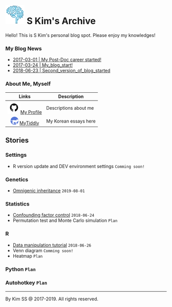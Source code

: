 # <img src="img/favicon.png" width="60px" /> S Kim's Archive

Hello! This is S Kim's personal blog spot. Please enjoy my knowledges!



### My Blog News

- [2017-03-01 | My Post-Doc career started!](https://kisudsoe.github.io/2017-03-01-My_Post-Doc_career_started!.html)
- [2017-03-24 | My_blog_start!](https://kisudsoe.github.io/2017-03-24-My_blog_start!.html)
- [2018-06-23 | Second_version_of_blog_started](https://kisudsoe.github.io/2018-06-23-Second_version_of_blog_started.html)

### About Me, Myself

|                            Links                             | Description           |
| :----------------------------------------------------------: | --------------------- |
| <img src="img/github-icon.png" height=40px />[My Profile](https://kisudsoe.github.io/README.html) | Descriptions about me |
| <img src="img/tiddly-icon.png" height=25px /> [MyTiddly](https://kisudsoe.github.io/Tiddly_Ko.html) | My Korean essays here |



## Stories

### Settings

- R version update and DEV environment settings `Comming soon!`

### Genetics

- [Omnigenic inheritance](https://kisudsoe.github.io/(Genetics)_Omnigenic_inheritance.html) `2019-08-01`

### Statistics

- [Confounding factor control](https://kisudsoe.github.io/(Stat)_Confounding_factor_control.html) `2018-06-24`
- Permutation test and Monte Carlo simulation `Plan`

### R

- [Data manipulation tutorial](https://kisudsoe.github.io/(R)_Data_manipulation_tutorial.html) `2018-06-26`
- Venn diagram `Comming soon!`
- Heatmap `Plan`

### Python `Plan`

### Autohotkey `Plan`



---

By Kim SS @ 2017-2019. All rights reserved.